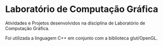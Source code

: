 ﻿# Laboratório de Computação Gráfica
Atividades e Projetos desenvolvidos na disciplina de Laboratório de Computação Gráfica.

Foi utilizada a linguagem C++ em conjunto com a biblioteca glut/OpenGL.
